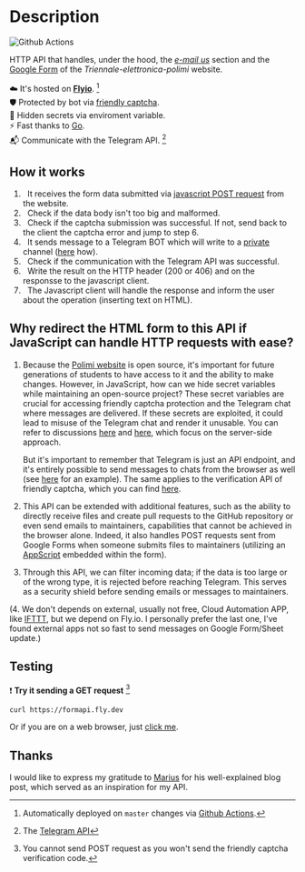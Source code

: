 # Description

![Github Actions](https://github.com/TIT8/go-api/actions/workflows/fly.yml/badge.svg)

HTTP API that handles, under the hood, the [_e-mail us_](https://triennale-elettronica-polimi.netlify.app/contact/#e-mail-us) section and the [Google Form](https://docs.google.com/forms/d/e/1FAIpQLSfXDekNQoiSoKHrhhTwierImnB-j7miit-LFZIWr0wCGGVYlg/viewform) of the _Triennale-elettronica-polimi_ website.   

☁️ It's hosted on **[Flyio](https://fly.io/)**. [^1]  
🛡️ Protected by bot via [friendly captcha](https://friendlycaptcha.com/).  
👻 Hidden secrets via enviroment variable.  
⚡ Fast thanks to [Go](https://go.dev/).  
📬 Communicate with the Telegram API. [^2]

[^1]: Automatically deployed on `master` changes via [Github Actions](https://github.com/TIT8/go-api/actions/workflows/fly.yml).  
[^2]: The [Telegram API](https://core.telegram.org/)

## How it works

1. &nbsp; It receives the form data submitted via [javascript POST request](https://github.com/valerionew/triennale-elettronica-polimi/blob/master/layouts/shortcodes/contact.html#L58) from the website.
2. &nbsp; Check if the data body isn't too big and malformed.
3. &nbsp; Check if the captcha submission was successful. If not, send back to the client the captcha error and jump to step 6.
4. &nbsp; It sends message to a Telegram BOT which will write to a <ins>private</ins> channel ([here](https://stackoverflow.com/questions/33858927/how-to-obtain-the-chat-id-of-a-private-telegram-channel) how).
5. &nbsp; Check if the communication with the Telegram API was successful.
6. &nbsp; Write the result on the HTTP header (200 or 406) and on the responsse to the javascript client.
7. &nbsp; The Javascript client will handle the response and inform the user about the operation (inserting text on HTML).

## Why redirect the HTML form to this API if JavaScript can handle HTTP requests with ease?

1. Because the [Polimi website](https://github.com/valerionew/triennale-elettronica-polimi) is open source, it's important for future generations of students to have access to it and the ability to make changes. However, in JavaScript, how can we hide secret variables while maintaining an open-source project? These secret variables are crucial for accessing friendly captcha protection and the Telegram chat where messages are delivered. If these secrets are exploited, it could lead to misuse of the Telegram chat and render it unusable. You can refer to discussions [here](https://stackoverflow.com/questions/28890783/how-do-i-hide-a-variable-value-in-javascript) and [here](https://stackoverflow.com/questions/8520626/how-it-is-possible-to-not-expose-you-secret-key-with-a-javascript-oauth-library), which focus on the server-side approach. 

   But it's important to remember that Telegram is just an API endpoint, and it's entirely possible to send messages to chats from the browser as well (see [here](https://stackoverflow.com/questions/73084236/send-message-to-telegram-through-html-form-using-javascript) for an example). The same applies to the verification API of friendly captcha, which you can find [here](https://docs.friendlycaptcha.com/#/verification_api).

2. This API can be extended with additional features, such as the ability to directly receive files and create pull requests to the GitHub repository or even send emails to maintainers, capabilities that cannot be achieved in the browser alone. Indeed, it also handles POST requests sent from Google Forms when someone submits files to maintainers (utilizing an [AppScript](https://github.com/TIT8/go-api/blob/master/Post.gs) embedded within the form).

3. Through this API, we can filter incoming data; if the data is too large or of the wrong type, it is rejected before reaching Telegram. This serves as a security shield before sending emails or messages to maintainers.

(4. We don't depends on external, usually not free, Cloud Automation APP, like [IFTTT](https://ifttt.com/explore), but we depend on Fly.io. I personally prefer the last one, I've found external apps not so fast to send messages on Google Form/Sheet update.)

## Testing

❗ **Try it sending a GET request** [^3]
```
curl https://formapi.fly.dev
```

Or if you are on a web browser, just [click me](https://formapi.fly.dev).

[^3]: You cannot send POST request as you won't send the friendly captcha verification code. 


## Thanks

I would like to express my gratitude to [Marius](https://medium.com/geekculture/how-to-use-go-to-send-telegram-messages-to-your-phone-a819bdf7f35c) for his well-explained blog post, which served as an inspiration for my API.
